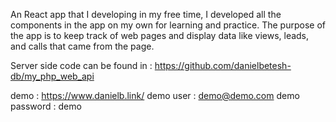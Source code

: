 An React app that I developing in my free time,
I developed all the components in the app on my own for learning and practice.
The purpose of the app is to keep track of web pages and display data like  views, leads, and calls that came from the page.

Server side code can be found in : https://github.com/danielbetesh-db/my_php_web_api

demo : https://www.danielb.link/
demo user : demo@demo.com
demo password : demo

